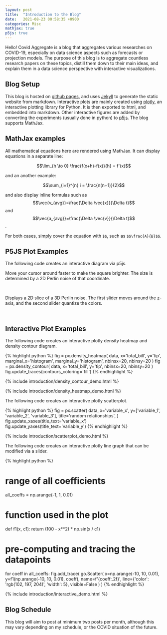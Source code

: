 ```yaml
---
layout: post
title:  "Introduction to the Blog"
date:   2021-08-23 00:58:35 +0900
categories: Misc
mathjax: true
p5js: true
---
```



Hello! Covid Aggregate is a blog that aggregates various researches on COVID-19, especially on data science aspects such as forecasts or projection models. The purpose of this blog is to aggregate countless research papers on these topics, distill them down to their main ideas, and explain them in a data science perspective with interactive visualizations.

## Blog Setup
This blog is hosted on [github pages](pages.github.com), and uses [Jekyll](https://jekyllrb.com/) to generate the static website from markdown. Interactive plots are mainly created using [plotly](https://plotly.com/), an interactive plotting library for Python. It is then exported to html, and embedded into markdown. Other interactive figures are added by converting the experiments (usually done in python) to [p5js](https://p5js.org/). The blog supports MathJax.

## MathJax examples
All mathematical equations here are rendered using MathJax. It can display equations in a separate line:

$$\lim_{h \to 0} \frac{f(x+h)-f(x)}{h} = f'(x)$$

and an another example:

$$\sum_{i=1}^{n} i = \frac{n(n+1)}{2}$$

and also display inline formulas such as
$$\vec{v_{avg}}=\frac{\Delta \vec{x}}{\Delta t}$$ and 
$$\vec{a_{avg}}=\frac{\Delta \vec{v}}{\Delta t}$$.

For both cases, simply cover the equation with `$$`, such as `$$\frac{A}{B}$$`.

## P5JS Plot Examples

The following code creates an interactive diagram via p5js.

Move your cursor around faster to make the square brighter. The size is determined by a 2D Perlin noise of that coordinate.
<div id="sketch">
    <script type="text/javascript" src="{{ "assets/introduction/example.js" | relative_url }}"></script>
</div><br/>

Displays a 2D slice of a 3D Perlin noise. The first slider moves around the z-axis, and the second slider quantize the colors.
<div id="sketch2">
    <script type="text/javascript" src="{{ "assets/introduction/example2.js" | relative_url }}"></script>
</div><br/>

## Interactive Plot Examples

The following code creates an interactive plotly density heatmap and density contour diagram.

{% highlight python %}
fig = px.density_heatmap(
    data,
    x='total_bill',
    y='tip',
    marginal_x='histogram',
    marginal_y='histogram',
    nbinsx=20,
    nbinsy=20
)
fig = px.density_contour(
    data,
    x='total_bill',
    y='tip',
    nbinsx=20,
    nbinsy=20
)
fig.update_traces(contours_coloring='fill')
{% endhighlight %}

{% include introduction/density_contour_demo.html %}

{% include introduction/density_heatmap_demo.html %}

The following code creates an interactive plotly scatterplot.

{% highlight python %}
fig = px.scatter(
    data,
    x='variable_x',
    y=['variable_1', 'variable_2', 'variable_3'],
    title='random relationships',
)
fig.update_xaxes(title_text='variable_x')
fig.update_yaxes(title_text='variable_y')
{% endhighlight %}

{% include introduction/scatterplot_demo.html %}

The following code creates an interactive plotly line graph that can be modified via a slider.

{% highlight python %}
# range of all coefficients
all_coeffs = np.arange(-1, 1, 0.01)

# function used in the plot
def f1(x, c1):
    return (100 - x**2) * np.sin(x / c1)

# pre-computing and tracing the datapoints
for coeff in all_coeffs:
    fig.add_trace(
        go.Scatter(
            x=np.arange(-10, 10, 0.01),
            y=f1(np.arange(-10, 10, 0.01), coeff),
            name=f'{coeff:.2f}',
            line={'color': 'rgb(102, 197, 204)', 'width': 5},
            visible=False
        )
    )
{% endhighlight %}

{% include introduction/interactive_demo.html %}<br/>
## Blog Schedule

This blog will aim to post at minimum two posts per month, although this may vary depending on my schedule, or the COVID situation of the future.